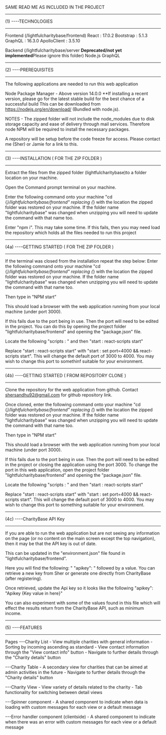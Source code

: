 SAME READ ME AS INCLUDED IN THE PROJECT

__________________________________________________________________________________
(1) ----TECHNOLOGIES 
__________________________________________________________________________________
Frontend  (/lightfulcharitybase/frontend)
React : 17.0.2
Bootstrap : 5.1.3
GraphQL : 16.3.0
ApolloClient : 3.5.10

Backend (/lightfulcharitybase/server ****Deprecated/not yet implemented****Please ignore this folder)
Node.js
GraphQL


__________________________________________________________________________________
(2) ----PREREQUISITES
__________________________________________________________________________________

The following applications are needed to run this web application

Node Package Manager - Above version 14.0.0 
**If installing a recent version, please go for the latest stable build for the best chance of a successful build
This can be downloaded from https://nodejs.org/en/download/ (Bundled with node.js).


NOTES - The zipped folder will not include the node_modules due to disk storage capacity and ease of delivery through mail services. 
Therefore node NPM will be required to install the necessary packages.

A repository will be setup before the code freeze for access. Please contact me (Sher) or Jamie for a link to this.



__________________________________________________________________________________
(3) ----INSTALLATION ( FOR THE ZIP FOLDER )
__________________________________________________________________________________

Extract the files from the zipped folder (lightfulcharitybase)to a folder location on your machine.

Open the Command prompt terminal on your machine.

Enter the following command onto your machine "cd {*}/lightfulcharitybase/frontend" replacing {*} with the location the zipped folder was restored on your machine.
If the folder name "lightfulcharitybase" was changed when unzipping you will need to update the command with that name too.

Enter "npm i". This may take some time. If this fails, then you may need load the repository which holds all the files needed to run this project


__________________________________________________________________________________
(4a) ----GETTING STARTED ( FOR THE ZIP FOLDER )
__________________________________________________________________________________

If the terminal was closed from the installation repeat the step below:
Enter the following command onto your machine "cd {*}/lightfulcharitybase/frontend" replacing {*} with the location the zipped folder was restored on your machine.
If the folder name "lightfulcharitybase" was changed when unzipping you will need to update the command with that name too.


Then type in "NPM start"

This should load a browser with the web application running from your local machine (under port 3000).


If this fails due to the port being in use. Then the port will need to be edited in the project. You can do this by opening the project folder "lightfulcharitybase/frontend" and opening the "package.json" file.

Locate the following "scripts : " and then "start : react-scripts start"

Replace "start : react-scripts start" with "start : set port=4000 && react-scripts start". This will change the default port of 3000 to 4000. You may wish to change this port to somethinf suitable for 
your environment.



__________________________________________________________________________________
(4b) ----GETTING STARTED ( FROM REPOSITORY CLONE )
__________________________________________________________________________________


Clone the repository for the web application from github. Contact shersandhu92@gmail.com for github repository link.

Once cloned, enter the following command onto your machine "cd {*}/lightfulcharitybase/frontend" replacing {*} with the location the zipped folder was restored on your machine.
If the folder name "lightfulcharitybase" was changed when unzipping you will need to update the command with that name too.

Then type in "NPM start"

This should load a browser with the web application running from your local machine (under port 3000).

If this fails due to the port being in use. Then the port will need to be edited in the project or closing the application using the port 3000. 
To change the port in this web application, open the project folder "lightfulcharitybase/frontend" and opening the "package.json" file.

Locate the following "scripts : " and then "start : react-scripts start"

Replace "start : react-scripts start" with "start : set port=4000 && react-scripts start". This will change the default port of 3000 to 4000. You may wish to change this port to something suitable for 
your environment.


__________________________________________________________________________________
(4c) ----CharityBase API Key
__________________________________________________________________________________

If you are able to run the web application but are not seeing any information on the page (or no content on the main screen except the top navigation), then it may be that the API key is out of date.

This can be updated in the "environment.json" file found in "lightfulcharitybase/frontend".

Here you will find the following: " "apikey": " followed by a value. You can retrieve a new key from Sher or generate one directly from CharityBase (after registering).

Once retrieved, update the Api key so it looks like the following "apikey": "Apikey {Key value in here}"

You can also experiment with some of the values found in this file which will effect the results return from the CharityBase API, such as minimum income.


__________________________________________________________________________________
(5) ----FEATURES
__________________________________________________________________________________


Pages
---Charity List
	- View multiple charities with general information
	- Sorting by incoming ascending as standard
	- View contact information through the "View contact info" button
	- Navigate to further details through the "Charity details" button

---Charity Table
	- A secondary view for charities that can be aimed at admin activities in the future
	- Navigate to further details through the "Charity details" button

---Charity View
	- View variety of details related to the charity
	- Tab functionality for switching between detail views

---Spinner component
	- A shared component to indicate when data is loading with custom messages for each view or a default message

---Error handler component (clientside)
	- A shared component to indicate when there was an error with custom messages for each view or a default message
